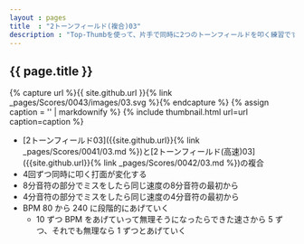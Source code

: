 ```yaml
---
layout : pages
title  : "2トーンフィールド(複合)03"
description : "Top-Thumbを使って、片手で同時に2つのトーンフィールドを叩く練習です。途中で8分になります。4分でも8分でもきれいに鳴るように練習しましょう。"
---
```


## {{ page.title }}

{% capture url %}{{ site.github.url }}{% link _pages/Scores/0043/images/03.svg %}{% endcapture %}
{% assign caption = '' | markdownify %}
{% include thumbnail.html url=url caption=caption %}

* [2トーンフィールド03]({{site.github.url}}{% link _pages/Scores/0041/03.md %})と[2トーンフィールド(高速)03]({{site.github.url}}{% link _pages/Scores/0042/03.md %})の複合
* 4回ずつ同時に叩く打面が変化する
* 8分音符の部分でミスをしたら同じ速度の8分音符の最初から
* 4分音符の部分でミスをしたら同じ速度の4分音符の最初から
* BPM 80 から 240 に段階的にあげていく
  * 10 ずつ BPM をあげていって無理そうになったらできた速さから 5 ずつ、それでも無理なら 1 ずつとあげていく
